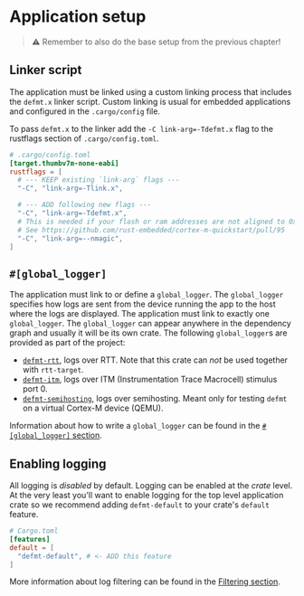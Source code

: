 # Application setup

> ⚠️ Remember to also do the base setup from the previous chapter!

## Linker script

The application must be linked using a custom linking process that includes the `defmt.x` linker script.
Custom linking is usual for embedded applications and configured in the `.cargo/config` file.

To pass `defmt.x` to the linker add the `-C link-arg=-Tdefmt.x` flag to the rustflags section of `.cargo/config.toml`.

``` toml
# .cargo/config.toml
[target.thumbv7m-none-eabi]
rustflags = [
  # --- KEEP existing `link-arg` flags ---
  "-C", "link-arg=-Tlink.x",

  # --- ADD following new flags ---
  "-C", "link-arg=-Tdefmt.x",
  # This is needed if your flash or ram addresses are not aligned to 0x10000 in memory.x
  # See https://github.com/rust-embedded/cortex-m-quickstart/pull/95
  "-C", "link-arg=--nmagic",
]
```

## `#[global_logger]`

The application must link to or define a `global_logger`.
The `global_logger` specifies how logs are sent from the device running the app to the host where the logs are displayed.
The application must link to exactly one `global_logger`.
The `global_logger` can appear anywhere in the dependency graph and usually it will be its own crate.
The following `global_logger`s are provided as part of the project:

- [`defmt-rtt`], logs over RTT. Note that this crate can *not* be used together with `rtt-target`.
- [`defmt-itm`], logs over ITM (Instrumentation Trace Macrocell) stimulus port 0.
- [`defmt-semihosting`], logs over semihosting. Meant only for testing `defmt` on a virtual Cortex-M device (QEMU).

[`defmt-rtt`]: https://docs.rs/defmt-rtt/
[`defmt-itm`]: https://docs.rs/defmt-rtt/
[`defmt-semihosting`]: https://github.com/knurling-rs/defmt/tree/6cfd947384debb18a4df761cbe454f8d86cf3441/firmware/defmt-semihosting

Information about how to write a `global_logger` can be found in the [`#[global_logger]` section](./global-logger.md).

## Enabling logging

All logging is *disabled* by default.
Logging can be enabled at the *crate* level.
At the very least you'll want to enable logging for the top level application crate so we recommend adding `defmt-default` to your crate's `default` feature.

``` toml
# Cargo.toml
[features]
default = [
  "defmt-default", # <- ADD this feature
]
```

More information about log filtering can be found in the [Filtering section](./filtering.md).

